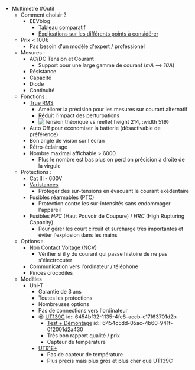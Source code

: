 - Multimètre #Outil
	- Comment choisir ?
		- EEVblog
			- [Tableau comparatif](https://www.eevblog.com/forum/testgear/multimeter-spreadsheet/?action=dlattach;attach=1188318)
			- [Explications sur les différents points à considérer](https://www.eevblog.com/forum/testgear/multimeter-spreadsheet/)
	- Prix < 100€
		- Pas besoin d'un modèle d'expert / professionel
	- Mesures :
		- AC/DC Tension et Courant
			- Support pour une large gamme de courant (*mA* --> *10A*)
		- Résistance
		- Capacité
		- Diode
		- Continuité
	- Fonctions :
		- [True RMS](https://www.promax.fr/fra/actualites/561/que-signifie-rms-et-true-rms-nous-expliquons-ici-les-differences/)
			- Améliorer la précision pour les mesures sur courant alternatif
			- Réduit l'impact des perturpations
			- ![Tension théorique vs réelle](https://www.promax.fr/assets/images/news/561-signals.jpg){:height 214, :width 519}
		- Auto Off pour économiser la batterie (désactivable de préférence)
		- Bon angle de vision sur l'écran
		- Rétro-éclairage
		- Nombre maximal affichable > 6000
			- Plus le nombre est bas plus on perd on précision à droite de la virgule
	- Protections :
		- Cat III - 600V
		- [Varistances](https://fr.wikipedia.org/wiki/Varistance)
			- Protéger des sur-tensions en évacuant le courant exédentaire
		- Fusibles réarmables ([PTC](https://fr.wikipedia.org/wiki/Fusible_r%C3%A9armable_PTC))
			- Protection contre les sur-intensités sans endommager l'appareil
		- Fusibles *HPC* (Haut Pouvoir de Coupure) /  *HRC* (High Rupturing Capacity)
			- Pour gérer les court circuit et surcharge très importantes et éviter l'explosion dans les mains
	- Options :
		- [Non Contact Voltage (NCV)](https://www.fluke.com/en-us/learn/blog/electrical/non-contact-voltage-detector-basics)
			- Vérifier si il y du courant qui passe histoire de ne pas s'électrocuter
		- Communication vers l'ordinateur  / téléphone
		- Pinces crocodiles
	- Modèles
		- Uni-T
			- Garantie de 3 ans
			- Toutes les protections
			- Nombreuses options
			- Pas de connections vers l'ordinateur
			- 😍 [UT139C](https://meters.uni-trend.com/product/ut139-series/)
			  id:: 6454bf32-1135-4fe8-accb-c17f63701d2b
				- [Test + Démontage](http://lygte-info.dk/review/DMMUNI-T%20UT139C%20UK.html)
				  id:: 6454c5dd-05ac-4b60-941f-0f2001d2a430
				- Très bon rapport qualité / prix
				- Capteur de température
			- [UT61E+](https://meters.uni-trend.com/product/ut61plus-series/#Specifications)
				- Pas de capteur de température
				- Plus précis mais plus gros et plus cher que UT139C